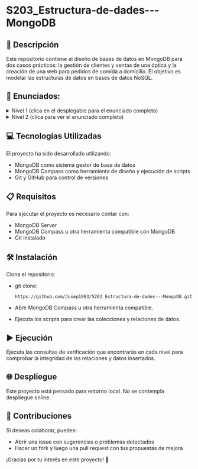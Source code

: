 # S203_Estructura-de-dades---MongoDB

## 📄 Descripción
Este repositorio contiene el diseño de bases de datos en MongoDB para dos casos prácticos: la gestión de clientes y ventas de una óptica y la creación de una web para pedidos de comida a domicilio. El objetivo es modelar las estructuras de datos en bases de datos NoSQL.

## 🔽 Enunciados:

<details>
<summary> 
Nivel 1 (clica en el desplegable para el enunciado completo)
  
</summary>
  
    ## Ejercicio 1 - Òptica  
    Una óptica llamada "Cul d'Ampolla" quiere informatizar la gestión de clientes y ventas de gafas.  
    Los requisitos son los siguientes:
    
    - Proveedores: Nombre, dirección (calle, número, piso, puerta, ciudad, código postal y país), 
    teléfono, fax, NIF.
    - Ulleres: Marca, graduación de cada lente, tipo de montura (flotante, pasta o metálica), 
    color de la montura, color de cada lente y precio.
    - Clientes: Nombre, dirección postal, teléfono, correo electrónico, fecha de registro.
    - Recomendaciones: En caso de que un cliente haya sido recomendado por otro, 
    guardar quién fue la persona que lo recomendó.
    - Empleados: Almacenar quién vendió cada gafas y cuándo ocurrió la venta.
  
    ## Ejercicio 2 - Ulleres  
    ¿Y si el punto de vista de la interfaz fuera las gafas? ¿Cómo modelarías la base de datos?

</details>

<details>
<summary> 
  Nivel 2 (clica para ver el enunciado completo)
  
</summary>
  
    ## Ejercicio 1 - Pedido de Comida a Domicilio  
    Se ha contratado para diseñar la base de datos de una web que permita realizar pedidos de comida a domicilio.  
    Los requisitos para el modelo de base de datos son los siguientes:
    
    - Clientes: Cada cliente tiene un identificador único y se almacena su nombre, apellidos, dirección, 
    código postal, localidad, provincia y teléfono.
    - Comandas: Cada comanda tiene un identificador único y se almacena la fecha/hora de realización, 
    tipo de comanda (domicilio o recoger en tienda), la cantidad de productos de cada tipo, el precio total y una nota adicional.
    - Productos: Pueden ser pizzas, hamburguesas o bebidas. Cada producto tiene un identificador único, nombre, descripción, 
    imagen y precio. Las pizzas pueden pertenecer a varias categorías.
    - Tiendas: Cada tienda tiene un identificador único y se almacena su dirección, código postal, localidad y provincia.
    - Empleados: Cada empleado tiene un identificador único y se almacena su nombre, apellidos, NIF, teléfono y 
    su rol (cocinero o repartidor).  
    - Repartidores: Almacenamos quién es el repartidor asignado a cada pedido y la fecha/hora de la entrega.

</details>

## 💻 Tecnologías Utilizadas

El proyecto ha sido desarrollado utilizando:

- MongoDB como sistema gestor de base de datos
- MongoDB Compass como herramienta de diseño y ejecución de scripts
- Git y GitHub para control de versiones

## 📋 Requisitos

Para ejecutar el proyecto es necesario contar con:

- MongoDB Server
- MongoDB Compass u otra herramienta compatible con MongoDB
- Git instalado

## 🛠️ Instalación

Clona el repositorio:

- git clone:
 
      https://github.com/Jusep1983/S203_Estructura-de-dades---MongoDB.git

- Abre MongoDB Compass u otra herramienta compatible.

- Ejecuta los scripts para crear las colecciones y relaciones de datos.

## ▶️ Ejecución

Ejecuta las consultas de verificación que encontrarás en cada nivel para comprobar la integridad de las relaciones y datos insertados.

## 🌐 Despliegue

Este proyecto está pensado para entorno local. No se contempla despliegue online.

## 🤝 Contribuciones

Si deseas colaborar, puedes:

- Abrir una issue con sugerencias o problemas detectados
- Hacer un fork y luego una pull request con tus propuestas de mejora

¡Gracias por tu interés en este proyecto! 🚀
